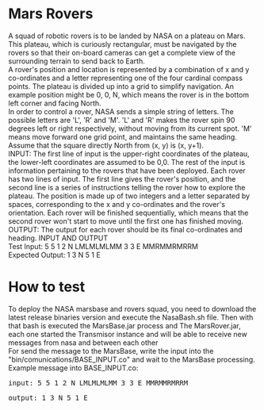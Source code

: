 Mars Rovers
===========

A squad of robotic rovers is to be landed by NASA on a plateau on Mars. This plateau, which is curiously rectangular, must be navigated by the rovers so that their on-board cameras can get a complete view of the surrounding terrain to send back to Earth.<br/>
A rover's position and location is represented by a combination of x and y co-ordinates and a letter representing one of the four cardinal compass points. The plateau is divided up into a grid to simplify navigation. An example position might be 0, 0, N, which means the rover is in the bottom left corner and facing North.<br/>
In order to control a rover, NASA sends a simple string of letters. The possible letters are 'L', 'R' and 'M'. 'L' and 'R' makes the rover spin 90 degrees left or right respectively, without moving from its current spot. 'M' means move forward one grid point, and maintains the same heading.<br/>
Assume that the square directly North from (x, y) is (x, y+1).<br/>
INPUT: The first line of input is the upper-right coordinates of the plateau, the lower-left coordinates are assumed to be 0,0. The rest of the input is information pertaining to the rovers that have been deployed. Each rover has two lines of input. The first line gives the rover's position, and the second line is a series of instructions telling the rover how to explore the plateau. The position is made up of two integers and a letter separated by spaces, corresponding to the x and y co-ordinates and the rover's orientation. Each rover will be
finished sequentially, which means that the second rover won't start to move until the first one has finished moving.<br/>
OUTPUT: The output for each rover should be its final co-ordinates and heading. INPUT AND OUTPUT 
<br/>Test Input: 5 5 1 2 N LMLMLMLMM 3 3 E MMRMMRMRRM<br/>
Expected Output: 1 3 N 5 1 E

How to test
===========
To deploy the NASA marsbase and rovers squad, you need to download the latest release binaries version and execute the NasaBash.sh file. Then with that bash is executed the MarsBase.jar process and The MarsRover.jar, each one started the Transmisor instance and will be able to receive new messages from nasa and between each other<br/>
For send the message to the MarsBase, write the input into the "bin/comunications/BASE_INPUT.co" and wait to the MarsBase processing.<br/>
Example message into BASE_INPUT.co: 
<pre>input: 5 5 1 2 N LMLMLMLMM 3 3 E MMRMMRMRRM</pre>
<pre>output: 1 3 N 5 1 E</pre>
